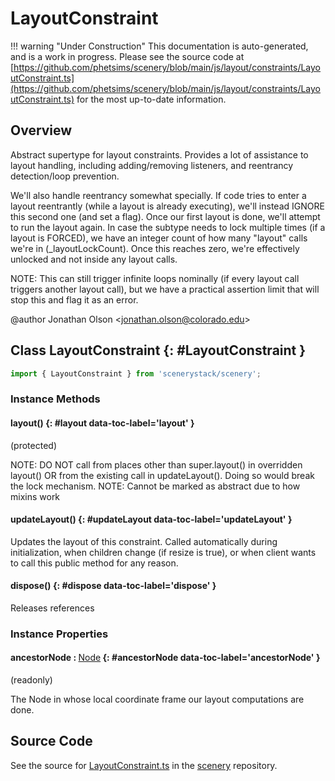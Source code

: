 # LayoutConstraint

!!! warning "Under Construction"
    This documentation is auto-generated, and is a work in progress. Please see the source code at
    [https://github.com/phetsims/scenery/blob/main/js/layout/constraints/LayoutConstraint.ts](https://github.com/phetsims/scenery/blob/main/js/layout/constraints/LayoutConstraint.ts) for the most up-to-date information.

## Overview

Abstract supertype for layout constraints. Provides a lot of assistance to layout handling, including adding/removing
listeners, and reentrancy detection/loop prevention.

We'll also handle reentrancy somewhat specially. If code tries to enter a layout reentrantly (while a layout is
already executing), we'll instead IGNORE this second one (and set a flag). Once our first layout is done, we'll
attempt to run the layout again. In case the subtype needs to lock multiple times (if a layout is FORCED), we have
an integer count of how many "layout" calls we're in (_layoutLockCount). Once this reaches zero, we're effectively
unlocked and not inside any layout calls.

NOTE: This can still trigger infinite loops nominally (if every layout call triggers another layout call), but we
have a practical assertion limit that will stop this and flag it as an error.

@author Jonathan Olson &lt;jonathan.olson@colorado.edu&gt;

## Class LayoutConstraint {: #LayoutConstraint }


```js
import { LayoutConstraint } from 'scenerystack/scenery';
```
### Instance Methods

#### layout() {: #layout data-toc-label='layout' }

(protected)

NOTE: DO NOT call from places other than super.layout() in overridden layout() OR from the existing call in
      updateLayout(). Doing so would break the lock mechanism.
NOTE: Cannot be marked as abstract due to how mixins work

#### updateLayout() {: #updateLayout data-toc-label='updateLayout' }

Updates the layout of this constraint. Called automatically during initialization, when children change (if
resize is true), or when client wants to call this public method for any reason.

#### dispose() {: #dispose data-toc-label='dispose' }

Releases references

### Instance Properties

#### ancestorNode : <span style="font-weight: 400;">[Node](../scenery/Node.md)</span> {: #ancestorNode data-toc-label='ancestorNode' }

(readonly)

The Node in whose local coordinate frame our layout computations are done.



## Source Code

See the source for [LayoutConstraint.ts](https://github.com/phetsims/scenery/blob/main/js/layout/constraints/LayoutConstraint.ts) in the [scenery](https://github.com/phetsims/scenery) repository.
